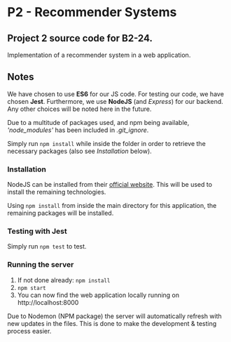 # P2 - Recommender Systems

## Project 2 source code for B2-24.
Implementation of a recommender system in a web application.

## Notes
We have chosen to use **ES6** for our JS code.
For testing our code, we have chosen **Jest**.
Furthermore, we use **NodeJS** (and *Express*) for our backend.
Any other choices will be noted here in the future.

Due to a multitude of packages used, and npm being available, *'node_modules'* has been included in *.git_ignore*.

Simply run ```npm install``` while inside the folder in order to retrieve the necessary packages (also see *Installation* below).

### Installation
NodeJS can be installed from their [official website](https://nodejs.org/en/download/). This will be used to install the remaining technologies.

Using ```npm install``` from inside the main directory for this application, the remaining packages will be installed.

<!-- ### Compiling TypeScript
Use ```tsc filename.ts``` to compile a TypeScript file. -->

### Testing with Jest
Simply run ```npm test``` to test.

### Running the server
1. If not done already: ```npm install```
2. ```npm start```
3. You can now find the web application locally running on http://localhost:8000

Due to Nodemon (NPM package) the server will automatically refresh with new updates in the files.
This is done to make the development & testing process easier.